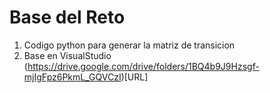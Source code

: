 # Base del Reto
1. Codigo python para generar la matriz de transicion
2. Base en VisualStudio
(https://drive.google.com/drive/folders/1BQ4b9J9Hzsgf-mjIgFpz6PkmL_GQVCzI)[URL]

## 


